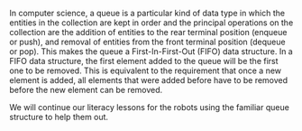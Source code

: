In computer science, a queue is a particular kind of data type 
in which the entities in the collection are kept in order and the principal operations 
on the collection are the addition of entities to the rear terminal position (enqueue or push),
and removal of entities from the front terminal position (dequeue or pop).
This makes the queue a First-In-First-Out (FIFO) data structure.
In a FIFO data structure, the first element added to the queue will be the first one to be removed.
This is equivalent to the requirement that once a new element is added, all elements that were added before have to
be removed before the new element can be removed.

We will continue our literacy lessons for the robots using the familiar queue structure to help them out.
